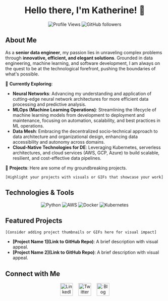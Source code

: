 <h1 align="center">Hello there, I'm Katherine! 👋</h1>

<p align="center">
  <img src="https://komarev.com/ghpvc/?username=schrodingerkitkat&color=blue&style=flat-square&label=Profile+Views" alt="Profile Views">
  <img src="https://img.shields.io/github/followers/schrodingerkitkat?style=social" alt="GitHub followers">
</p>

## About Me

As a **senior data engineer**, my passion lies in unraveling complex problems through **innovative, efficient, and elegant solutions**. Grounded in data engineering, machine learning, and software development, I am always on the quest to be at the technological forefront, pushing the boundaries of what's possible.

🌱 **Currently Exploring**:
- **Neural Networks**: Advancing my understanding and application of cutting-edge neural network architectures for more efficient data processing and predictive analysis.
- **MLOps (Machine Learning Operations)**: Streamlining the lifecycle of machine learning models from development to deployment and maintenance, focusing on automation, scalability, and best practices in ML operations.
- **Data Mesh**: Embracing the decentralized socio-technical approach to data architecture and organizational design, enhancing data accessibility and autonomy across domains.
- **Cloud-Native Technologies for DE**: Leveraging Kubernetes, serverless architectures, and cloud services (AWS, GCP, Azure) to build scalable, resilient, and cost-effective data pipelines.

🔭 **Projects**: Here are some of my groundbreaking projects. 

`[Highlight your projects with visuals or GIFs that showcase your work]`

## Technologies & Tools

<p align="center">
  <img src="https://img.shields.io/badge/-Python-black?style=for-the-badge&logo=python" alt="Python">
  <img src="https://img.shields.io/badge/-AWS-black?style=for-the-badge&logo=amazon-aws" alt="AWS">
  <img src="https://img.shields.io/badge/-Docker-black?style=for-the-badge&logo=docker" alt="Docker">
  <img src="https://img.shields.io/badge/-Kubernetes-black?style=for-the-badge&logo=kubernetes" alt="Kubernetes">
  <!-- Enhance with more badges from https://shields.io and consider adding icons or small graphics -->
</p>

## Featured Projects

`[Consider adding project thumbnails or GIFs here for visual impact]`

- **[Project Name 1](Link to GitHub Repo)**: A brief description with visual appeal.
- **[Project Name 2](Link to GitHub Repo)**: A brief description with visual appeal.

## Connect with Me

<p align="center">
  <!-- Ensure your social icons are visually appealing and consistent -->
  <a href="Your LinkedIn URL"><img src="Your LinkedIn Icon URL" alt="LinkedIn" style="width:40px;height:40px;"></a> 
  <a href="Your Twitter URL"><img src="Your Twitter Icon URL" alt="Twitter" style="width:40px;height:40px;"></a> 
  <a href="Your Blog URL"><img src="Your Blog Icon URL" alt="Blog" style="width:40px;height:40px;"></a>
</p>

<!-- Consider adding a section for media appearances or talks if applicable -->
